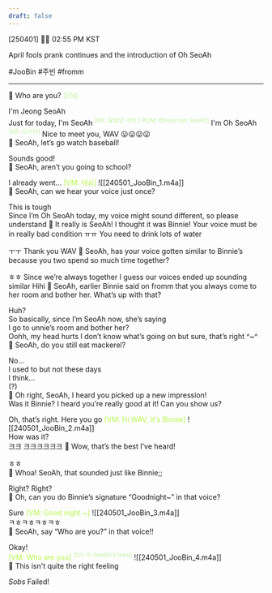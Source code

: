 ```yaml
---
draft: false
---
```

[250401] 🐣💭 02:55 PM KST

April fools prank continues and the introduction of Oh SeoAh

#JooBin #주빈 #fromm
___
🫧 Who are you? <font color="#c3f4a5">[EN]</font>

I'm Jeong SeoAh  
Just for today, I'm SeoAh <sup><font color="#c3f4a5">[KR: **오**늘만 서아 | ROM: **O**neulman SeoAh]</font></sup>
I'm Oh SeoAh <sup><font color="#c3f4a5">[KR: 오서아]</font></sup>
Nice to meet you, WAV
😛😛😛😛  
🫧 SeoAh, let’s go watch baseball!

Sounds good!  
🫧 SeoAh, aren’t you going to school?

I already went... 
<font color="#b7f54c">[VM: Hiiii]</font>
![[240501_JooBin_1.m4a]]  
🫧 SeoAh, can we hear your voice just once?

This is tough  
Since I’m Oh SeoAh today, my voice might sound different, so please understand
🫧 It really is SeoAh! I thought it was Binnie! Your voice must be in really bad condition ㅠㅠ You need to drink lots of water

ㅜㅜ Thank you WAV
🫧 SeoAh, has your voice gotten similar to Binnie’s because you two spend so much time together?

ㅎㅎ Since we’re always together
I guess our voices ended up sounding similar
Hihi
🫧 SeoAh, earlier Binnie said on fromm that you always come to her room and bother her. What’s up with that?

Huh?  
So basically, since I’m SeoAh now, she’s saying  
I go to unnie’s room and bother her?  
Oohh, my head hurts
I don’t know what’s going on but sure, that’s right ^~^  
🫧 SeoAh, do you still eat mackerel?

No…  
I used to but not these days  
I think…  
(?)  
🫧 Oh right, SeoAh, I heard you picked up a new impression!  
Was it Binnie? I heard you’re really good at it!
Can you show us?

Oh, that’s right. Here you go
<font color="#b7f54c">[VM: Hi WAV, It's Binnie]</font>
![[240501_JooBin_2.m4a]]  
How was it?  
크크
크크크크크크
🫧 Wow, that’s the best I’ve heard!

ㅎㅎ  
🫧 Whoa! SeoAh, that sounded just like Binnie;;

Right? Right?  
🫧 Oh, can you do Binnie’s signature “Goodnight~” in that voice?

Sure
<font color="#b7f54c">[VM: Good night ~]</font>
![[240501_JooBin_3.m4a]]  
ㅋㅎㅋㅎㅋㅎㅋㅎ  
🫧 SeoAh, say “Who are you?” in that voice!!

Okay!  
<font color="#b7f54c">[VM: Who are you]</font> <font color="#c3f4a5"><sup>[t/n: in SeoAh's tone]</sup></font>
![[240501_JooBin_4.m4a]]  
🫧 This isn't quite the right feeling

*Sobs*
Failed!